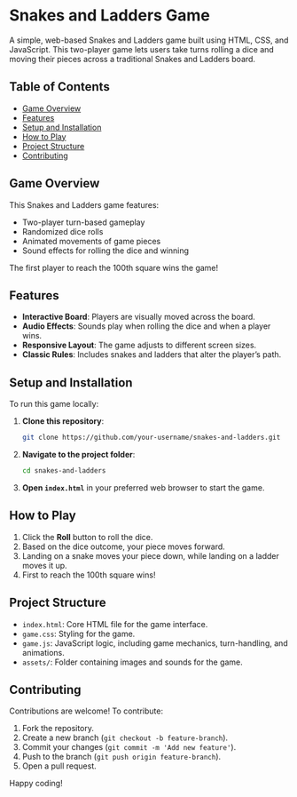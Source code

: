 
# Snakes and Ladders Game

A simple, web-based Snakes and Ladders game built using HTML, CSS, and JavaScript. This two-player game lets users take turns rolling a dice and moving their pieces across a traditional Snakes and Ladders board.

## Table of Contents

- [Game Overview](#game-overview)
- [Features](#features)
- [Setup and Installation](#setup-and-installation)
- [How to Play](#how-to-play)
- [Project Structure](#project-structure)
- [Contributing](#contributing)

## Game Overview

This Snakes and Ladders game features:
- Two-player turn-based gameplay
- Randomized dice rolls
- Animated movements of game pieces
- Sound effects for rolling the dice and winning

The first player to reach the 100th square wins the game!

## Features

- **Interactive Board**: Players are visually moved across the board.
- **Audio Effects**: Sounds play when rolling the dice and when a player wins.
- **Responsive Layout**: The game adjusts to different screen sizes.
- **Classic Rules**: Includes snakes and ladders that alter the player’s path.

## Setup and Installation

To run this game locally:

1. **Clone this repository**:
   ```bash
   git clone https://github.com/your-username/snakes-and-ladders.git
   ```
2. **Navigate to the project folder**:
   ```bash
   cd snakes-and-ladders
   ```
3. **Open `index.html`** in your preferred web browser to start the game.

## How to Play

1. Click the **Roll** button to roll the dice.
2. Based on the dice outcome, your piece moves forward.
3. Landing on a snake moves your piece down, while landing on a ladder moves it up.
4. First to reach the 100th square wins!

## Project Structure

- `index.html`: Core HTML file for the game interface.
- `game.css`: Styling for the game.
- `game.js`: JavaScript logic, including game mechanics, turn-handling, and animations.
- `assets/`: Folder containing images and sounds for the game.

## Contributing

Contributions are welcome! To contribute:
1. Fork the repository.
2. Create a new branch (`git checkout -b feature-branch`).
3. Commit your changes (`git commit -m 'Add new feature'`).
4. Push to the branch (`git push origin feature-branch`).
5. Open a pull request.

Happy coding!
